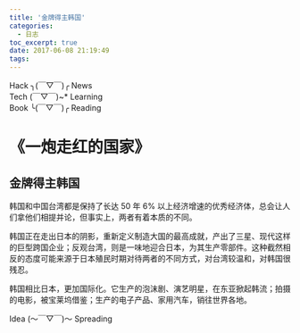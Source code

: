 ```yaml
---
title: '金牌得主韩国'
categories:
  - 日志
toc_excerpt: true
date: 2017-06-08 21:19:49
tags:
---
```


<div class="hr-sect">Hack ╮(￣▽￣)╭ News</div>



<div class="hr-sect">Tech (￣▽￣)~* Learning</div>



<div class="hr-sect">Book ╰(￣▽￣)╭ Reading</div>

# 《一炮走红的国家》
## 金牌得主韩国
韩国和中国台湾都是保持了长达 50 年 6% 以上经济增速的优秀经济体，总会让人们拿他们相提并论，但事实上，两者有着本质的不同。

韩国正在走出日本的阴影，重新定义制造大国的最高成就，产出了三星、现代这样的巨型跨国企业；反观台湾，则是一味地迎合日本，为其生产零部件。这种截然相反的态度可能来源于日本殖民时期对待两者的不同方式，对台湾较温和，对韩国很残忍。

韩国相比日本，更加国际化。它生产的泡沫剧、演艺明星，在东亚掀起韩流；拍摄的电影，被宝莱坞借鉴；生产的电子产品、家用汽车，销往世界各地。

<div class="hr-sect">Idea (～￣▽￣)～ Spreading</div>
